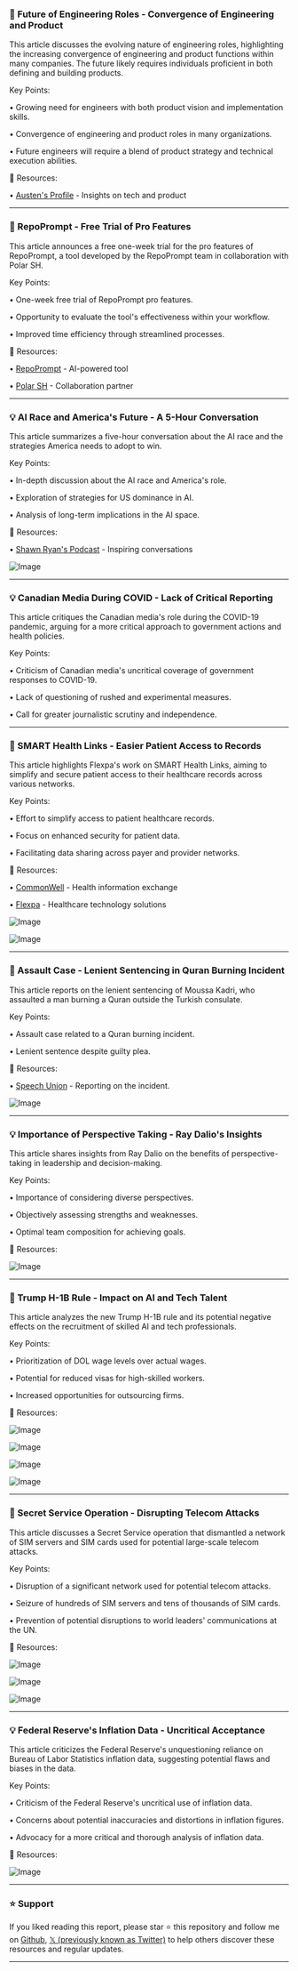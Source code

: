 ### 🤖 Future of Engineering Roles - Convergence of Engineering and Product

This article discusses the evolving nature of engineering roles, highlighting the increasing convergence of engineering and product functions within many companies.  The future likely requires individuals proficient in both defining and building products.


Key Points:

•  Growing need for engineers with both product vision and implementation skills.


•  Convergence of engineering and product roles in many organizations.


•  Future engineers will require a blend of product strategy and technical execution abilities.



🔗 Resources:

• [Austen's Profile](https://x.com/Austen) - Insights on tech and product


---

### 🚀 RepoPrompt - Free Trial of Pro Features

This article announces a free one-week trial for the pro features of RepoPrompt, a tool developed by the RepoPrompt team in collaboration with Polar SH.


Key Points:

• One-week free trial of RepoPrompt pro features.


• Opportunity to evaluate the tool's effectiveness within your workflow.


• Improved time efficiency through streamlined processes.



🔗 Resources:

• [RepoPrompt](https://x.com/RepoPrompt) - AI-powered tool


• [Polar SH](https://x.com/polar_sh) - Collaboration partner


---

### 💡 AI Race and America's Future - A 5-Hour Conversation

This article summarizes a five-hour conversation about the AI race and the strategies America needs to adopt to win.


Key Points:

• In-depth discussion about the AI race and America's role.


•  Exploration of strategies for US dominance in AI.


•  Analysis of long-term implications in the AI space.



🔗 Resources:

• [Shawn Ryan's Podcast](https://x.com/ShawnRyan762) - Inspiring conversations


![Image](https://pbs.twimg.com/media/G1iGtOsXQAArnCo?format=jpg&name=small)


---

### 💡 Canadian Media During COVID - Lack of Critical Reporting

This article critiques the Canadian media's role during the COVID-19 pandemic, arguing for a more critical approach to government actions and health policies.


Key Points:

•  Criticism of Canadian media's uncritical coverage of government responses to COVID-19.


•  Lack of questioning of rushed and experimental measures.


•  Call for greater journalistic scrutiny and independence.



---

### 🚀 SMART Health Links - Easier Patient Access to Records

This article highlights Flexpa's work on SMART Health Links, aiming to simplify and secure patient access to their healthcare records across various networks.


Key Points:

•  Effort to simplify access to patient healthcare records.


•  Focus on enhanced security for patient data.


•  Facilitating data sharing across payer and provider networks.



🔗 Resources:

• [CommonWell](https://x.com/CommonWell) - Health information exchange


• [Flexpa](https://x.com/Flexpa) - Healthcare technology solutions


![Image](https://pbs.twimg.com/media/G1iPTuCXYAALmgM?format=jpg&name=small)


![Image](https://pbs.twimg.com/media/G05IQKnW8AE1-1U?format=png&name=240x240)


---

### 🤖 Assault Case - Lenient Sentencing in Quran Burning Incident

This article reports on the lenient sentencing of Moussa Kadri, who assaulted a man burning a Quran outside the Turkish consulate.


Key Points:

•  Assault case related to a Quran burning incident.


•  Lenient sentence despite guilty plea.



🔗 Resources:

• [Speech Union](https://x.com/SpeechUnion) - Reporting on the incident.


![Image](https://pbs.twimg.com/media/G1iHPwVXEAApxjI?format=jpg&name=small)


---

### 💡 Importance of Perspective Taking - Ray Dalio's Insights

This article shares insights from Ray Dalio on the benefits of perspective-taking in leadership and decision-making.


Key Points:

•  Importance of considering diverse perspectives.


•  Objectively assessing strengths and weaknesses.


•  Optimal team composition for achieving goals.



🔗 Resources:

![Image](https://pbs.twimg.com/media/G1iN2bOXUAA8mYt?format=jpg&name=small)


---

### 🤖 Trump H-1B Rule - Impact on AI and Tech Talent

This article analyzes the new Trump H-1B rule and its potential negative effects on the recruitment of skilled AI and tech professionals.


Key Points:

•  Prioritization of DOL wage levels over actual wages.


•  Potential for reduced visas for high-skilled workers.


•  Increased opportunities for outsourcing firms.



🔗 Resources:

![Image](https://pbs.twimg.com/media/G1iKqZQXUAAUZIh?format=png&name=small)


![Image](https://pbs.twimg.com/media/G1iKFgFXUAAx5e0?format=jpg&name=240x240)


![Image](https://pbs.twimg.com/media/G1iKeabW0AAzVjL?format=jpg&name=120x120)


![Image](https://pbs.twimg.com/media/G1iKgeaXoAEC8Yi?format=jpg&name=120x120)


---

### 🤖 Secret Service Operation - Disrupting Telecom Attacks

This article discusses a Secret Service operation that dismantled a network of SIM servers and SIM cards used for potential large-scale telecom attacks.


Key Points:

•  Disruption of a significant network used for potential telecom attacks.


•  Seizure of hundreds of SIM servers and tens of thousands of SIM cards.


•  Prevention of potential disruptions to world leaders' communications at the UN.



🔗 Resources:

![Image](https://pbs.twimg.com/media/G1huIHxXAAAe3qE?format=jpg&name=small)


![Image](https://pbs.twimg.com/media/G1huIHzXsAAJsYo?format=jpg&name=small)


![Image](https://pbs.twimg.com/media/G1huIHuX0AAJLQj?format=jpg&name=small)


---

### 💡 Federal Reserve's Inflation Data - Uncritical Acceptance

This article criticizes the Federal Reserve's unquestioning reliance on Bureau of Labor Statistics inflation data, suggesting potential flaws and biases in the data.


Key Points:

•  Criticism of the Federal Reserve's uncritical use of inflation data.


•  Concerns about potential inaccuracies and distortions in inflation figures.


•  Advocacy for a more critical and thorough analysis of inflation data.



🔗 Resources:

![Image](https://pbs.twimg.com/media/G1iL9pwWsAAsMpF?format=jpg&name=small)


---

### ⭐️ Support

If you liked reading this report, please star ⭐️ this repository and follow me on [Github](https://github.com/Drix10), [𝕏 (previously known as Twitter)](https://x.com/DRIX_10_) to help others discover these resources and regular updates.

---